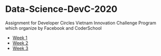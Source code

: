 # Data-Science-DevC-2020
Assignment for Developer Circles Vietnam Innovation Challenge Program which organize by Facebook and CoderSchool
- [Week 1](https://github.com/sonnguyentruong129/Data-Science-DevC-2020/blob/master/Week_1_Assignment.ipynb)
- [Week 2](https://github.com/sonnguyentruong129/Data-Science-DevC-2020/blob/master/Assignment_2.ipynb)
- [Week 3](https://github.com/sonnguyentruong129/Data-Science-DevC-2020/blob/master/Week3.md)
